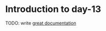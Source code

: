 # Introduction to day-13

TODO: write [great documentation](http://jacobian.org/writing/what-to-write/)
